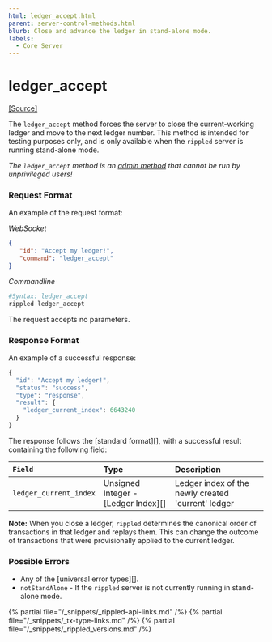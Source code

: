 ```yaml
---
html: ledger_accept.html
parent: server-control-methods.html
blurb: Close and advance the ledger in stand-alone mode.
labels:
  - Core Server
---
```

# ledger_accept
[[Source]](https://github.com/ripple/rippled/blob/a61ffab3f9010d8accfaa98aa3cacc7d38e74121/src/ripple/rpc/handlers/LedgerAccept.cpp "Source")

The `ledger_accept` method forces the server to close the current-working ledger and move to the next ledger number. This method is intended for testing purposes only, and is only available when the `rippled` server is running stand-alone mode.

*The `ledger_accept` method is an [admin method](admin-api-methods.html) that cannot be run by unprivileged users!*

### Request Format

An example of the request format:

<!-- MULTICODE_BLOCK_START -->

*WebSocket*

```json
{
   "id": "Accept my ledger!",
   "command": "ledger_accept"
}
```

*Commandline*

```sh
#Syntax: ledger_accept
rippled ledger_accept
```

<!-- MULTICODE_BLOCK_END -->

The request accepts no parameters.

### Response Format

An example of a successful response:
```js
{
  "id": "Accept my ledger!",
  "status": "success",
  "type": "response",
  "result": {
    "ledger_current_index": 6643240
  }
}
```

The response follows the [standard format][], with a successful result containing the following field:

| `Field`                | Type             | Description                      |
|:-----------------------|:-----------------|:---------------------------------|
| `ledger_current_index` | Unsigned Integer - [Ledger Index][] | Ledger index of the newly created 'current' ledger |

**Note:** When you close a ledger, `rippled` determines the canonical order of transactions in that ledger and replays them. This can change the outcome of transactions that were provisionally applied to the current ledger.

### Possible Errors

* Any of the [universal error types][].
* `notStandAlone` - If the `rippled` server is not currently running in stand-alone mode.

<!--{# common link defs #}-->
{% partial file="/_snippets/_rippled-api-links.md" /%}
{% partial file="/_snippets/_tx-type-links.md" /%}
{% partial file="/_snippets/_rippled_versions.md" /%}
